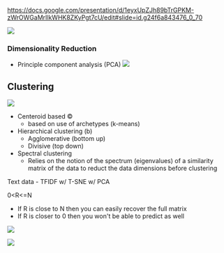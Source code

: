 https://docs.google.com/presentation/d/1eyxUpZJh89bTrGPKM-zWrOWGaMrIlkWHK8ZKyPgt7cU/edit#slide=id.g24f6a843476_0_70

![](Pasted%20image%2020240227162653.png)

### Dimensionality Reduction
- Principle component analysis (PCA)
![](Pasted%20image%2020240227163346.png)

## Clustering
![](Pasted%20image%2020240227164847.png)
- Centeroid based ©
	- based on use of archetypes (k-means)
- Hierarchical clustering (b)
	- Agglomerative (bottom up)
	- Divisive (top down)
- Spectral clustering
	- Relies on the notion of the spectrum (eigenvalues) of a similarity matrix of the data to reduct the data dimensions before clustering

Text data - TFIDF w/ T-SNE w/ PCA

0<R<=N 
- If R is close to N then you can easily recover the full matrix
- If R is closer to 0 then you won't be able to predict as well

![](Pasted%20image%2020240227171105.png)

![](Pasted%20image%2020240227171927.png)